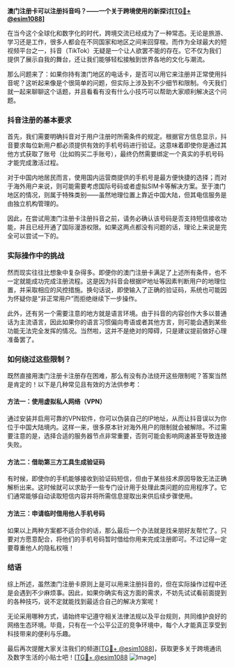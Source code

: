 **澳门注册卡可以注册抖音吗？——一个关于跨境使用的新探讨[[TG💪+ @esim1088](https://t.me/s/esim1088)]**

在当今这个全球化和数字化的时代，跨境交流已经成为了一种常态。无论是旅游、学习还是工作，很多人都会在不同国家和地区之间来回穿梭。而作为全球最大的短视频平台之一，抖音（TikTok）无疑是一个让人欲罢不能的存在。它不仅为我们提供了展示自我的舞台，还让我们能够轻松接触到世界各地的文化与潮流。

那么问题来了：如果你持有澳门地区的电话卡，是否可以用它来注册并正常使用抖音呢？这听起来像是个很简单的问题，但实际上涉及到不少细节和限制。今天我们就一起来聊聊这个话题，并且看看有没有什么小技巧可以帮助大家顺利解决这个问题。

### 抖音注册的基本要求

首先，我们需要明确抖音对于用户注册时所需条件的规定。根据官方信息显示，抖音要求每位新用户都必须提供有效的手机号码进行验证。这意味着即使你是通过其他方式获取了账号（比如购买二手账号），最终仍然需要绑定一个真实的手机号码才能完成激活过程。

对于中国内地居民而言，使用国内运营商提供的手机号是最方便快捷的选择；而对于海外用户来说，则可能需要考虑国际号码或者虚拟SIM卡等解决方案。至于澳门地区的情况，则属于特殊类别——虽然地理位置上靠近中国大陆，但其电信服务是由独立机构管理的。

因此，在尝试用澳门注册卡注册抖音之前，请务必确认该号码是否支持短信接收功能，并且已经开通了国际漫游权限。如果这两点都没有问题的话，理论上来说是完全可以尝试一下的。

### 实际操作中的挑战

然而现实往往比想象中复杂得多。即便你的澳门注册卡满足了上述所有条件，也不一定就能成功完成注册流程。这是因为抖音会根据IP地址等因素判断用户的地理位置，并采取相应的风控措施。换句话说，即使输入了正确的验证码，系统也可能因为怀疑你是“非正常用户”而拒绝继续下一步操作。

此外，还有另一个需要注意的地方就是语言环境。由于抖音的内容创作大多以普通话为主流语言，因此如果你的语言习惯偏向粤语或者其他方言，则可能会遇到某些功能无法完全发挥的情况。当然啦，这并不是绝对的障碍，只是建议提前做好心理准备罢了。

### 如何绕过这些限制？

既然直接用澳门注册卡注册存在困难，那么有没有办法绕开这些限制呢？答案当然是肯定的！以下是几种常见且有效的方法供参考：

#### 方法一：使用虚拟私人网络（VPN）
通过安装并启用可靠的VPN软件，你可以伪装自己的IP地址，从而让抖音误以为你位于中国大陆境内。这样一来，很多原本针对海外用户的限制就会被解除。不过需要注意的是，选择合适的服务器节点非常重要，否则可能会影响网速甚至导致连接失败。

#### 方法二：借助第三方工具生成验证码
有时候，即使你的手机能够接收到验证码短信，但由于某些技术原因导致无法正确解析出来。这时候就可以求助于一些专门设计用于处理此类问题的应用程序了。它们通常能够自动读取短信内容并将所需信息提取出来供后续步骤使用。

#### 方法三：申请临时借用他人手机号码
如果以上两种方案都不适合你的话，那么最后一个办法就是找亲朋好友帮忙了。只要对方愿意配合，将他们的手机号码暂时借给你用来完成注册即可。不过记得一定要尊重他人的隐私权哦！

### 结语

综上所述，虽然澳门注册卡原则上是可以用来注册抖音的，但在实际操作过程中还是会遇到不少麻烦事。因此，如果你确实有这方面的需求，不妨先试试看前面提到的各种技巧，说不定就能找到最适合自己的解决方案呢！

无论采用哪种方式，请始终牢记遵守相关法律法规以及平台规则，共同维护良好的网络生态环境。毕竟，只有在一个公平公正的竞争环境中，每个人才能真正享受到科技带来的便利与乐趣。

最后再次提醒大家关注我们的频道[[TG💪+ @esim1088](https://t.me/s/esim1088)]，获取更多关于跨境通讯及数字生活的小贴士吧！[[TG💪+ @esim1088](https://t.me/s/esim1088) ![Image](https://i.postimg.cc/4NQfJmqS/Snipaste-2025-05-13-00-14-12.png)]